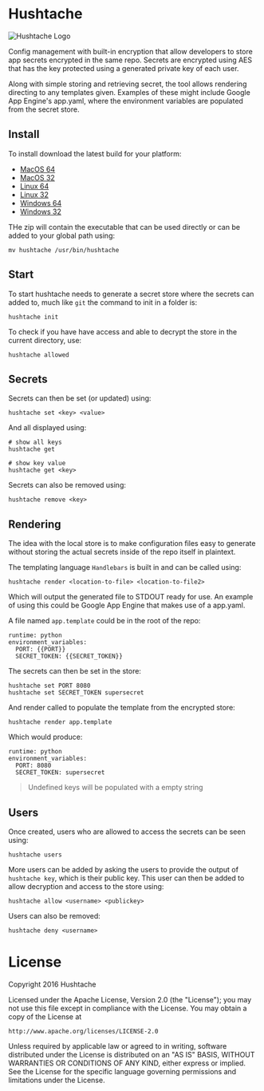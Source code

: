 # Hushtache

![Hushtache Logo](//static.hushtache.com/logo.png)

Config management with built-in encryption that allow developers to store app secrets encrypted in the same repo. Secrets are encrypted using AES that has the key protected using a generated private key of each user.

Along with simple storing and retrieving secret, the tool allows rendering directing to any templates given. Examples of these might include Google App Engine's app.yaml, where the environment variables are populated from the secret store.

## Install

To install download the latest build for your platform:

* [MacOS 64](https://builds.hushtache.com/20161124/darwin64.zip)
* [MacOS 32](https://builds.hushtache.com/20161124/darwin32.zip)
* [Linux 64](https://builds.hushtache.com/20161124/linux64.zip)
* [Linux 32](https://builds.hushtache.com/20161124/linux32.zip)
* [Windows 64](https://builds.hushtache.com/20161124/windows64.zip)
* [Windows 32](https://builds.hushtache.com/20161124/windows32.zip)

THe zip will contain the executable that can be used directly or can be added to your global path using:

```
mv hushtache /usr/bin/hushtache
```

## Start

To start hushtache needs to generate a secret store where the secrets can added to, much like `git` the command to init in a folder is:

```
hushtache init
```

To check if you have have access and able to decrypt the store in the current directory, use:

```
hushtache allowed
```

## Secrets

Secrets can then be set (or updated) using:

```
hushtache set <key> <value>
```

And all displayed using:
```
# show all keys
hushtache get

# show key value
hushtache get <key>
```

Secrets can also be removed using:

```
hushtache remove <key>
```

## Rendering

The idea with the local store is to make configuration files easy to generate without storing the actual secrets inside of the repo itself in plaintext.

The templating language `Handlebars` is built in and can be called using:

```
hushtache render <location-to-file> <location-to-file2>
```

Which will output the generated file to STDOUT ready for use. An example of using this could be Google App Engine that makes use of a app.yaml. 

A file named `app.template` could be in the root of the repo:

```
runtime: python
environment_variables:
  PORT: {{PORT}}
  SECRET_TOKEN: {{SECRET_TOKEN}}
```

The secrets can then be set in the store:

```
hushtache set PORT 8080
hushtache set SECRET_TOKEN supersecret
```

And render called to populate the template from the encrypted store:

```
hushtache render app.template
```

Which would produce:

```
runtime: python
environment_variables:
  PORT: 8080
  SECRET_TOKEN: supersecret
```

> Undefined keys will be populated with a empty string

## Users

Once created, users who are allowed to access the secrets can be seen using:

```
hushtache users
```

More users can be added by asking the users to provide the output of `hushtache key`, which is their public key. This user can then be added to allow decryption and access to the store using:

```
hushtache allow <username> <publickey>
```

Users can also be removed:
```
hushtache deny <username>
```

# License 

Copyright 2016 Hushtache

Licensed under the Apache License, Version 2.0 (the "License");
you may not use this file except in compliance with the License.
You may obtain a copy of the License at

    http://www.apache.org/licenses/LICENSE-2.0

Unless required by applicable law or agreed to in writing, software
distributed under the License is distributed on an "AS IS" BASIS,
WITHOUT WARRANTIES OR CONDITIONS OF ANY KIND, either express or implied.
See the License for the specific language governing permissions and
limitations under the License.